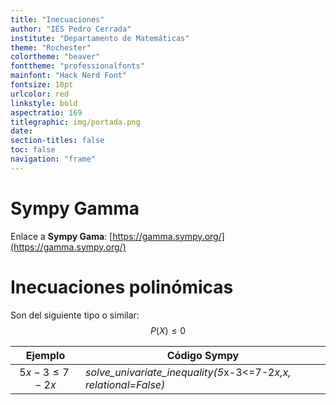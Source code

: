```yaml
---
title: "Inecuaciones"
author: "IES Pedro Cerrada"
institute: "Departamento de Matemáticas"
theme: "Rochester"
colortheme: "beaver"
fonttheme: "professionalfonts"
mainfont: "Hack Nerd Font"
fontsize: 10pt
urlcolor: red
linkstyle: bold
aspectratio: 169
titlegraphic: img/portada.png
date:
section-titles: false
toc: false
navigation: "frame"
---
```


# Sympy Gamma

Enlace a **Sympy Gama**: [https://gamma.sympy.org/](https://gamma.sympy.org/)

# Inecuaciones polinómicas

Son del siguiente tipo o similar: $$P(X) \leq 0$$

| Ejemplo | Código Sympy |
|:------------------------:|---------------------------|
| $5x - 3 \leqslant 7 - 2x$  |  *solve_univariate_inequality(5*x-3<=7-2*x,x, relational=False)* |




